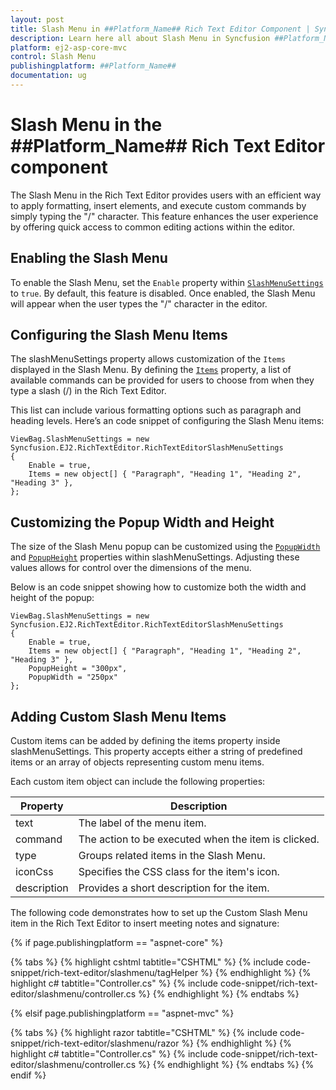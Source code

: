 ```yaml
---
layout: post
title: Slash Menu in ##Platform_Name## Rich Text Editor Component | Syncfusion
description: Learn here all about Slash Menu in Syncfusion ##Platform_Name## Rich Text Editor component of Syncfusion Essential JS 2 and more.
platform: ej2-asp-core-mvc
control: Slash Menu
publishingplatform: ##Platform_Name##
documentation: ug
---
```



# Slash Menu in the ##Platform_Name## Rich Text Editor component

The Slash Menu in the Rich Text Editor provides users with an efficient way to apply formatting, insert elements, and execute custom commands by simply typing the "/" character. This feature enhances the user experience by offering quick access to common editing actions within the editor.

## Enabling the Slash Menu

To enable the Slash Menu, set the `Enable` property within [`SlashMenuSettings`](https://help.syncfusion.com/cr/aspnetmvc-js2/Syncfusion.EJ2.RichTextEditor.RichTextEditorSlashMenuSettings.html) to `true`. By default, this feature is disabled. Once enabled, the Slash Menu will appear when the user types the "/" character in the editor.

## Configuring the Slash Menu Items

The slashMenuSettings property allows customization of the `Items` displayed in the Slash Menu. By defining the [`Items`](https://help.syncfusion.com/cr/aspnetmvc-js2/Syncfusion.EJ2.RichTextEditor.RichTextEditorSlashMenuSettings.html#Syncfusion_EJ2_RichTextEditor_RichTextEditorSlashMenuSettings_Items) property, a list of available commands can be provided for users to choose from when they type a slash (/) in the Rich Text Editor.

This list can include various formatting options such as paragraph and heading levels. Here’s an code snippet of configuring the Slash Menu items:

```
ViewBag.SlashMenuSettings = new Syncfusion.EJ2.RichTextEditor.RichTextEditorSlashMenuSettings
{
    Enable = true,
    Items = new object[] { "Paragraph", "Heading 1", "Heading 2", "Heading 3" },
};
```

## Customizing the Popup Width and Height

The size of the Slash Menu popup can be customized using the [`PopupWidth`](https://help.syncfusion.com/cr/aspnetmvc-js2/Syncfusion.EJ2.RichTextEditor.RichTextEditorSlashMenuSettings.html#Syncfusion_EJ2_RichTextEditor_RichTextEditorSlashMenuSettings_PopupWidth) and [`PopupHeight`](https://help.syncfusion.com/cr/aspnetmvc-js2/Syncfusion.EJ2.RichTextEditor.RichTextEditorSlashMenuSettings.html#Syncfusion_EJ2_RichTextEditor_RichTextEditorSlashMenuSettings_PopupHeight) properties within slashMenuSettings. Adjusting these values allows for control over the dimensions of the menu. 

Below is an code snippet showing how to customize both the width and height of the popup:

```
ViewBag.SlashMenuSettings = new Syncfusion.EJ2.RichTextEditor.RichTextEditorSlashMenuSettings
{
    Enable = true,
    Items = new object[] { "Paragraph", "Heading 1", "Heading 2", "Heading 3" },
    PopupHeight = "300px",
    PopupWidth = "250px"
};
```

## Adding Custom Slash Menu Items

Custom items can be added by defining the items property inside slashMenuSettings. This property accepts either a string of predefined items or an array of objects representing custom menu items.

Each custom item object can include the following properties:

| Property    | Description                                           |
|-------------|-------------------------------------------------------|
| text        | The label of the menu item.                           |
| command     | The action to be executed when the item is clicked.   |
| type        | Groups related items in the Slash Menu.               |
| iconCss     | Specifies the CSS class for the item's icon.          |
| description | Provides a short description for the item.            |


The following code demonstrates how to set up the Custom Slash Menu item in the Rich Text Editor to insert meeting notes and signature:

{% if page.publishingplatform == "aspnet-core" %}

{% tabs %}
{% highlight cshtml tabtitle="CSHTML" %}
{% include code-snippet/rich-text-editor/slashmenu/tagHelper %}
{% endhighlight %}
{% highlight c# tabtitle="Controller.cs" %}
{% include code-snippet/rich-text-editor/slashmenu/controller.cs %}
{% endhighlight %}
{% endtabs %}

{% elsif page.publishingplatform == "aspnet-mvc" %}

{% tabs %}
{% highlight razor tabtitle="CSHTML" %}
{% include code-snippet/rich-text-editor/slashmenu/razor %}
{% endhighlight %}
{% highlight c# tabtitle="Controller.cs" %}
{% include code-snippet/rich-text-editor/slashmenu/controller.cs %}
{% endhighlight %}
{% endtabs %}
{% endif %}